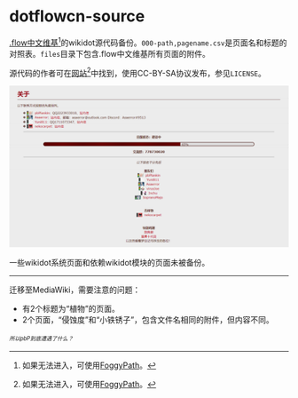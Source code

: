 # dotflowcn-source
[.flow中文维基](http://dotflowcn.wikidot.com)[^AccessMethod]的wikidot源代码备份。`000-path,pagename.csv`是页面名和标题的对照表。`files`目录下包含.flow中文维基所有页面的附件。

源代码的作者可在[网站](http://dotflowcn.wikidot.com)[^AccessMethod]中找到，使用CC-BY-SA协议发布，参见`LICENSE`。

![作者信息](./dotflowcn-about.png)

一些wikidot系统页面和依赖wikidot模块的页面未被备份。

***

迁移至MediaWiki，需要注意的问题：
* 有2个标题为“植物”的页面。
* 2个页面，“侵蚀度”和“小铁锈子”，包含文件名相同的附件，但内容不同。

[^AccessMethod]: 如果无法进入，可使用[FoggyPath](https://github.com/rHanbowChic/FoggyPath)。

<sup><sub>*所以pbP到底遭遇了什么？*</sub></sup>
